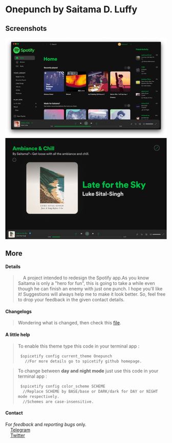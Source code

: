 # Onepunch by Saitama D. Luffy

## Screenshots

![OnepunchHome](./OnepunchHome.png)
![OnepunchFullPlayer](./OnepunchFullPlayer.png)

## More

#### Details

>&nbsp;&nbsp;&nbsp;&nbsp;A project intended to redesign the Spotify app.As you know Saitama is only a "hero for fun", this is going to take a while even though he can finish an enemy with just one punch. I hope you'll like it! Suggestions will always help me to make it look better.
So, feel free to drop your feedback in the given contact details.

#### Changelogs

> Wondering what is changed, then check this [file](./changelog.md).

#### A little help
>To enable this theme type this code in your terminal app :
>
>      $spicetify config current_theme Onepunch
>        //For more details go to spicetify github homepage.

>To change between **day and night mode** just use this code in your terminal app :
>
>      $spicetify config color_scheme SCHEME
>       //Replace SCHEME by BASE/base or DARK/dark for DAY or NIGHT mode respectively.
>       //Schemes are case-insensitive.

#### Contact

For *feedback* and *reporting bugs* only.  
&nbsp;&nbsp;&nbsp;&nbsp;[Telegram](https://t.me/saitama_a)  
&nbsp;&nbsp;&nbsp;&nbsp;[Twitter](https://twitter.com/_saitama_0)

